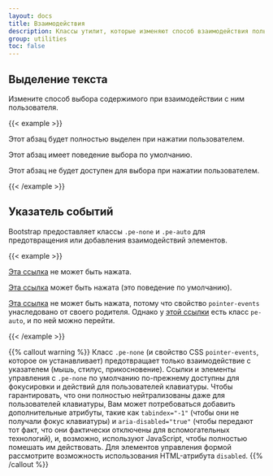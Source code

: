 ```yaml
---
layout: docs
title: Взаимодействия
description: Классы утилит, которые изменяют способ взаимодействия пользователей с содержимым веб-сайта.
group: utilities
toc: false
---
```


## Выделение текста

Измените способ выбора содержимого при взаимодействии с ним пользователя.

{{< example >}}
<p class="user-select-all">Этот абзац будет полностью выделен при нажатии пользователем.</p>
<p class="user-select-auto">Этот абзац имеет поведение выбора по умолчанию.</p>
<p class="user-select-none">Этот абзац не будет доступен для выбора при нажатии пользователем.</p>
{{< /example >}}

## Указатель событий

Bootstrap предоставляет классы `.pe-none` и `.pe-auto` для предотвращения или добавления взаимодействий элементов.

{{< example >}}
<p><a href="#" class="pe-none" tabindex="-1" aria-disabled="true">Эта ссылка</a> не может быть нажата.</p>
<p><a href="#" class="pe-auto">Эта ссылка</a> может быть нажата (это поведение по умолчанию).</p>
<p class="pe-none"><a href="#" tabindex="-1" aria-disabled="true">Эта ссылка</a> не может быть нажата, потому что свойство <code>pointer-events</code> унаследовано от своего родителя. Однако у <a href="#" class="pe-auto">этой ссылки</a> есть класс <code>pe-auto</code>, и по ней можно перейти.</p>
{{< /example >}}

{{% callout warning %}}
Класс `.pe-none` (и свойство CSS `pointer-events`, которое он устанавливает) предотвращает только взаимодействие с указателем (мышь, стилус, прикосновение). Ссылки и элементы управления с `.pe-none` по умолчанию по-прежнему доступны для фокусировки и действий для пользователей клавиатуры. Чтобы гарантировать, что они полностью нейтрализованы даже для пользователей клавиатуры, Вам может потребоваться добавить дополнительные атрибуты, такие как `tabindex="-1"` (чтобы они не получали фокус клавиатуры) и `aria-disabled="true"` (чтобы передают тот факт, что они фактически отключены для вспомогательных технологий), и, возможно, используют JavaScript, чтобы полностью помешать им действовать. Для элементов управления формой рассмотрите возможность использования HTML-атрибута `disabled`.
{{% /callout %}}

